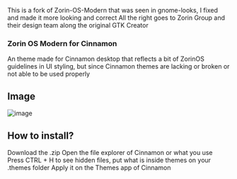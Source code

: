This is a fork of Zorin-OS-Modern that was seen in gnome-looks, I fixed and made it more looking and correct
All the right goes to Zorin Group and their design team along the original GTK Creator
### Zorin OS Modern for Cinnamon
An theme made for Cinnamon desktop that reflects a bit of ZorinOS guidelines in UI styling, but since Cinnamon themes are lacking or broken or not able to be used properly

## Image
![image](https://github.com/user-attachments/assets/6a1a92c4-a6e6-40b3-9b17-6a4155b6e50b)


## How to install?
Download the .zip
Open the file explorer of Cinnamon or what you use
Press CTRL + H to see hidden files, put what is inside themes on your .themes folder
Apply it on the Themes app of Cinnamon
